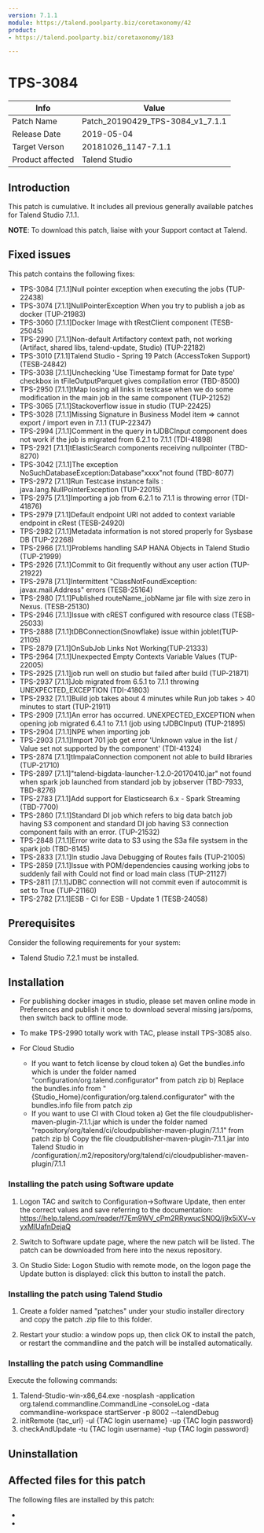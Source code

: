 ```yaml
---
version: 7.1.1
module: https://talend.poolparty.biz/coretaxonomy/42
product:
- https://talend.poolparty.biz/coretaxonomy/183

---
```


# TPS-3084 <!-- mandatory -->

| Info             | Value |
| ---------------- | ---------------- |
| Patch Name       | Patch_20190429_TPS-3084_v1_7.1.1 |
| Release Date     | 2019-05-04 |
| Target Verson    | 20181026_1147-7.1.1 |
| Product affected | Talend Studio |

## Introduction <!-- mandatory -->

This patch is cumulative. It includes all previous generally available patches for Talend Studio 7.1.1.

**NOTE**: To download this patch, liaise with your Support contact at Talend.

## Fixed issues <!-- mandatory -->

This patch contains the following fixes:

- TPS-3084 [7.1.1]Null pointer exception when executing the jobs (TUP-22438)
- TPS-3074 [7.1.1]NullPointerException When you try to publish a job as docker (TUP-21983)
- TPS-3060 [7.1.1]Docker Image with tRestClient component (TESB-25045)
- TPS-2990 [7.1.1]Non-default Artifactory context path, not working (Artifact, shared libs, talend-update, Studio) (TUP-22182)
- TPS-3010 [7.1.1]Talend Studio - Spring 19 Patch (AccessToken Support) (TESB-24842)
- TPS-3038 [7.1.1]Unchecking 'Use Timestamp format for Date type' checkbox in tFileOutputParquet gives compilation error (TBD-8500)
- TPS-2950 [7.1.1]tMap losing all links in testcase when we do some modification in the main job in the same component (TUP-21252)
- TPS-3065 [7.1.1]Stackoverflow issue in studio (TUP-22425)
- TPS-3028 [7.1.1]Missing Signature in Business Model item => cannot export / import even in 7.1.1 (TUP-22347)
- TPS-2994 [7.1.1]Comment in the query in tJDBCInput component does not work if the job is migrated from 6.2.1 to 7.1.1 (TDI-41898)
- TPS-2921 [7.1.1]tElasticSearch components receiving nullpointer (TBD-8270)
- TPS-3042 [7.1.1]The exception NoSuchDatabaseException:Database"xxxx"not found (TBD-8077)
- TPS-2972 [7.1.1]Run Testcase instance fails : java.lang.NullPointerException (TUP-22015)
- TPS-2975 [7.1.1]Importing a job from 6.2.1 to 7.1.1 is throwing error (TDI-41876)
- TPS-2979 [7.1.1]Default endpoint URI not added to context variable endpoint in cRest (TESB-24920)
- TPS-2982 [7.1.1]Metadata information is not stored properly for Sysbase DB (TUP-22268)
- TPS-2966 [7.1.1]Problems handling SAP HANA Objects in Talend Studio (TUP-21999)
- TPS-2926 [7.1.1]Commit to Git frequently without any user action (TUP-21922)
- TPS-2978 [7.1.1]Intermittent "ClassNotFoundException: javax.mail.Address" errors (TESB-25164)
- TPS-2980 [7.1.1]Published routeName_jobName jar file with size zero in Nexus. (TESB-25130)
- TPS-2946 [7.1.1]Issue with cREST configured with resource class (TESB-25033)
- TPS-2888 [7.1.1]tDBConnection(Snowflake) issue within joblet(TUP-21105)
- TPS-2879 [7.1.1]OnSubJob Links Not Working(TUP-21333)
- TPS-2964 [7.1.1]Unexpected Empty Contexts Variable Values (TUP-22005)
- TPS-2925 [7.1.1]job run well on studio but failed after build (TUP-21871)
- TPS-2937 [7.1.1]Job migrated from 6.5.1 to 7.1.1 throwing UNEXPECTED_EXCEPTION (TDI-41803)
- TPS-2932 [7.1.1]Build job takes about 4 minutes while Run job takes > 40 minutes to start (TUP-21911)
- TPS-2909 [7.1.1]An error has occurred. UNEXPECTED_EXCEPTION when opening job migrated 6.4.1 to 7.1.1 (job using tJDBCInput) (TUP-21895)
- TPS-2904 [7.1.1]NPE when importing job
- TPS-2903 [7.1.1]Import 701 job get error 'Unknown value in the list / Value set not supported by the component' (TDI-41324)
- TPS-2874 [7.1.1]tImpalaConnection component not able to build libraries (TUP-21710)
- TPS-2897 [7.1.1]"talend-bigdata-launcher-1.2.0-20170410.jar" not found when spark job launched from standard job by jobserver (TBD-7933, TBD-8276)
- TPS-2783 [7.1.1]Add support for Elasticsearch 6.x - Spark Streaming (TBD-7700)
- TPS-2860 [7.1.1]Standard DI job which refers to big data batch job having S3 component and standard DI job having S3 connection component fails with an error. (TUP-21532)
- TPS-2848 [7.1.1]Error write data to S3 using the S3a file systsem in the spark job (TBD-8145)
- TPS-2833 [7.1.1]In studio Java Debugging of Routes fails (TUP-21005)
- TPS-2859 [7.1.1]Issue with POM/dependencies causing working jobs to suddenly fail with Could not find or load main class (TUP-21127)
- TPS-2811 [7.1.1]JDBC connection will not commit even if autocommit is set to True (TUP-21160)
- TPS-2782 [7.1.1]ESB - CI for ESB - Update 1 (TESB-24058)


## Prerequisites <!-- mandatory -->

Consider the following requirements for your system:

- Talend Studio 7.2.1 must be installed.

## Installation <!-- mandatory -->

- For publishing docker images in studio, please set maven online mode in Preferences and publish it once to download several missing jars/poms, then switch back to offline mode.

- To make TPS-2990 totally work with TAC, please install TPS-3085 also.

- For Cloud Studio
  - If you want to fetch license by cloud token 
    a) Get the bundles.info which is under the folder named "configuration/org.talend.configurator" from patch zip
    b) Replace the bundles.info from "{Studio_Home}/configuration/org.talend.configurator" with the bundles.info file from patch zip
  - If you want to use CI with Cloud token
    a) Get the file cloudpublisher-maven-plugin-7.1.1.jar which is under the folder named "repository/org/talend/ci/cloudpublisher-maven-plugin/7.1.1" from patch zip
    b) Copy the file cloudpublisher-maven-plugin-7.1.1.jar into Talend Studio in /configuration/.m2/repository/org/talend/ci/cloudpublisher-maven-plugin/7.1.1

<!--
- Detailed installation steps for the customer.
- If any files need to be backed up before installation, it should be mentioned in this section.
- Two scenarios need to be considered for the installation:
 1. The customer has not yet installed any patch before => provide instructions for this
 2. The customer had installed one previous cumulative patch => provide instructions for this
-->
### Installing the patch using Software update <!-- if applicable -->

1) Logon TAC and switch to Configuration->Software Update, then enter the correct values and save referring to the documentation: https://help.talend.com/reader/f7Em9WV_cPm2RRywucSN0Q/j9x5iXV~vyxMlUafnDejaQ

2) Switch to Software update page, where the new patch will be listed. The patch can be downloaded from here into the nexus repository.

3) On Studio Side: Logon Studio with remote mode, on the logon page the Update button is displayed: click this button to install the patch.

### Installing the patch using Talend Studio <!-- if applicable -->

1) Create a folder named "patches" under your studio installer directory and copy the patch .zip file to this folder.

2) Restart your studio: a window pops up, then click OK to install the patch, or restart the commandline and the patch will be installed automatically.

### Installing the patch using Commandline <!-- if applicable -->

Execute the following commands:

1. Talend-Studio-win-x86_64.exe -nosplash -application org.talend.commandline.CommandLine -consoleLog -data commandline-workspace startServer -p 8002 --talendDebug
2. initRemote {tac_url} -ul {TAC login username} -up {TAC login password}
3. checkAndUpdate -tu {TAC login username} -tup {TAC login password}

## Uninstallation <!-- if applicable -->

<!--
Detailed instructions to uninstall the patch

In case this patch cannot be uninstalled, it is your responsability to define the backup procedures for your organization before installing.

-->

## Affected files for this patch <!-- if applicable -->

The following files are installed by this patch:

- <File-1>  
- <File-2>
